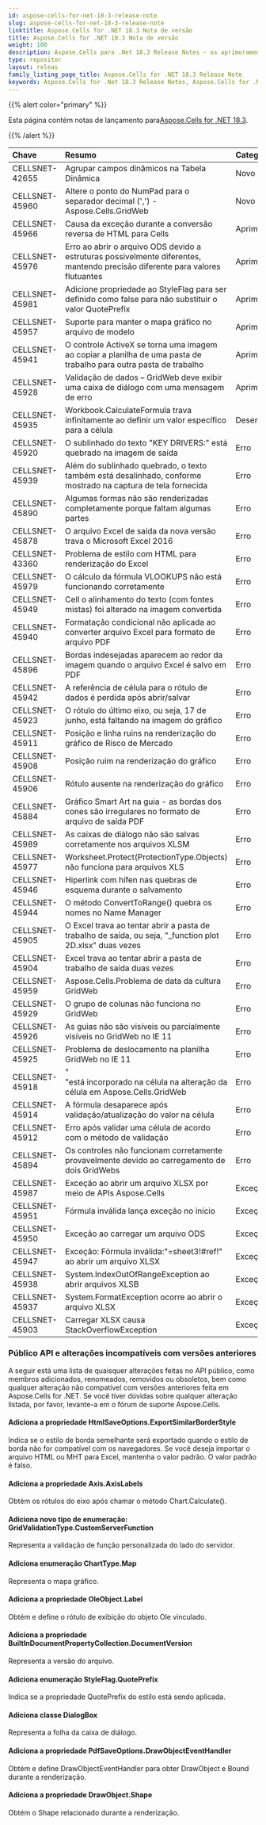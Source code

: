 ```yaml
---
id: aspose-cells-for-net-18-3-release-note
slug: aspose-cells-for-net-18-3-release-note
linktitle: Aspose.Cells for .NET 18.3 Nota de versão
title: Aspose.Cells for .NET 18.3 Nota de versão
weight: 100
description: Aspose.Cells para .Net 18.3 Release Notes – os aprimoramentos, novos recursos e correções mais recentes
type: repositor
layout: releas
family_listing_page_title: Aspose.Cells for .NET 18.3 Release Note
keywords: Aspose.Cells for .Net 18.3 Release Notes, Aspose.Cells for .Net 18.3 updates and fixe
---
```

{{% alert color="primary" %}} 

 Esta página contém notas de lançamento para[Aspose.Cells for .NET 18.3](https://www.nuget.org/packages/Aspose.Cells/18.3.0).

{{% /alert %}} 

|**Chave**|**Resumo**|**Categoria**|
| :- | :- | :- |
|CELLSNET-42655|Agrupar campos dinâmicos na Tabela Dinâmica|Novo recurso|
|CELLSNET-45960|Altere o ponto do NumPad para o separador decimal (',') - Aspose.Cells.GridWeb|Novo recurso|
|CELLSNET-45966|Causa da exceção durante a conversão reversa de HTML para Cells|Aprimoramento|
|CELLSNET-45976|Erro ao abrir o arquivo ODS devido a estruturas possivelmente diferentes, mantendo precisão diferente para valores flutuantes|Aprimoramento|
|CELLSNET-45981|Adicione propriedade ao StyleFlag para ser definido como false para não substituir o valor QuotePrefix|Aprimoramento|
|CELLSNET-45957|Suporte para manter o mapa gráfico no arquivo de modelo|Aprimoramento|
|CELLSNET-45941|O controle ActiveX se torna uma imagem ao copiar a planilha de uma pasta de trabalho para outra pasta de trabalho|Aprimoramento|
|CELLSNET-45928|Validação de dados – GridWeb deve exibir uma caixa de diálogo com uma mensagem de erro|Aprimoramento|
|CELLSNET-45935|Workbook.CalculateFormula trava infinitamente ao definir um valor específico para a célula|Desempenho|
|CELLSNET-45920|O sublinhado do texto "KEY DRIVERS:" está quebrado na imagem de saída|Erro|
|CELLSNET-45939|Além do sublinhado quebrado, o texto também está desalinhado, conforme mostrado na captura de tela fornecida|Erro|
|CELLSNET-45890|Algumas formas não são renderizadas completamente porque faltam algumas partes|Erro|
|CELLSNET-45878|O arquivo Excel de saída da nova versão trava o Microsoft Excel 2016|Erro|
|CELLSNET-43360|Problema de estilo com HTML para renderização do Excel|Erro|
|CELLSNET-45979|O cálculo da fórmula VLOOKUPS não está funcionando corretamente|Erro|
|CELLSNET-45949|Cell o alinhamento do texto (com fontes mistas) foi alterado na imagem convertida|Erro|
|CELLSNET-45940|Formatação condicional não aplicada ao converter arquivo Excel para formato de arquivo PDF|Erro|
|CELLSNET-45896|Bordas indesejadas aparecem ao redor da imagem quando o arquivo Excel é salvo em PDF|Erro|
|CELLSNET-45942|A referência de célula para o rótulo de dados é perdida após abrir/salvar|Erro|
|CELLSNET-45923|O rótulo do último eixo, ou seja, 17 de junho, está faltando na imagem do gráfico|Erro|
|CELLSNET-45911|Posição e linha ruins na renderização do gráfico de Risco de Mercado|Erro|
|CELLSNET-45908|Posição ruim na renderização do gráfico|Erro|
|CELLSNET-45906|Rótulo ausente na renderização do gráfico|Erro|
|CELLSNET-45884|Gráfico Smart Art na guia - as bordas dos cones são irregulares no formato de arquivo de saída PDF|Erro|
|CELLSNET-45989|As caixas de diálogo não são salvas corretamente nos arquivos XLSM|Erro|
|CELLSNET-45977|Worksheet.Protect(ProtectionType.Objects) não funciona para arquivos XLS|Erro|
|CELLSNET-45946|Hiperlink com hífen nas quebras de esquema durante o salvamento|Erro|
|CELLSNET-45944|O método ConvertToRange() quebra os nomes no Name Manager|Erro|
|CELLSNET-45905|O Excel trava ao tentar abrir a pasta de trabalho de saída, ou seja, "_function plot 2D.xlsx" duas vezes|Erro|
|CELLSNET-45904|Excel trava ao tentar abrir a pasta de trabalho de saída duas vezes|Erro|
|CELLSNET-45959|Aspose.Cells.Problema de data da cultura GridWeb|Erro|
|CELLSNET-45929|O grupo de colunas não funciona no GridWeb|Erro|
|CELLSNET-45926|As guias não são visíveis ou parcialmente visíveis no GridWeb no IE 11|Erro|
|CELLSNET-45925|Problema de deslocamento na planilha GridWeb no IE 11|Erro|
|CELLSNET-45918|"<br>"está incorporado na célula na alteração da célula em Aspose.Cells.GridWeb|Erro|
|CELLSNET-45914|A fórmula desaparece após validação/atualização do valor na célula|Erro|
|CELLSNET-45912|Erro após validar uma célula de acordo com o método de validação|Erro|
|CELLSNET-45894|Os controles não funcionam corretamente provavelmente devido ao carregamento de dois GridWebs|Erro|
|CELLSNET-45987|Exceção ao abrir um arquivo XLSX por meio de APIs Aspose.Cells|Exceção|
|CELLSNET-45951|Fórmula inválida lança exceção no início|Exceção|
|CELLSNET-45950|Exceção ao carregar um arquivo ODS|Exceção|
|CELLSNET-45947|Exceção: Fórmula inválida:"=sheet3!#ref!" ao abrir um arquivo XLSX|Exceção|
|CELLSNET-45938|System.IndexOutOfRangeException ao abrir arquivos XLSB|Exceção|
|CELLSNET-45937|System.FormatException ocorre ao abrir o arquivo XLSX|Exceção|
|CELLSNET-45903|Carregar XLSX causa StackOverflowException|Exceção|
###  **Público API e alterações incompatíveis com versões anteriores**
A seguir está uma lista de quaisquer alterações feitas no API público, como membros adicionados, renomeados, removidos ou obsoletos, bem como qualquer alteração não compatível com versões anteriores feita em Aspose.Cells for .NET. Se você tiver dúvidas sobre qualquer alteração listada, por favor, levante-a em o fórum de suporte Aspose.Cells.
####  **Adiciona a propriedade HtmlSaveOptions.ExportSimilarBorderStyle**
Indica se o estilo de borda semelhante será exportado quando o estilo de borda não for compatível com os navegadores. Se você deseja importar o arquivo HTML ou MHT para Excel, mantenha o valor padrão. O valor padrão é falso.
####  **Adiciona a propriedade Axis.AxisLabels**
Obtém os rótulos do eixo após chamar o método Chart.Calculate().
####  **Adiciona novo tipo de enumeração: GridValidationType.CustomServerFunction**
Representa a validação de função personalizada do lado do servidor.
####  **Adiciona enumeração ChartType.Map**
Representa o mapa gráfico.
####  **Adiciona a propriedade OleObject.Label**
Obtém e define o rótulo de exibição do objeto Ole vinculado.
####  **Adiciona a propriedade BuiltInDocumentPropertyCollection.DocumentVersion**
Representa a versão do arquivo.
####  **Adiciona enumeração StyleFlag.QuotePrefix**
Indica se a propriedade QuotePrefix do estilo está sendo aplicada.
####  **Adiciona classe DialogBox**
Representa a folha da caixa de diálogo.
####  **Adiciona a propriedade PdfSaveOptions.DrawObjectEventHandler**
Obtém e define DrawObjectEventHandler para obter DrawObject e Bound durante a renderização.
####  **Adiciona a propriedade DrawObject.Shape**
Obtém o Shape relacionado durante a renderização.
